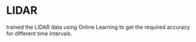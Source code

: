 # LIDAR
trained the LIDAR data using Online Learning to get the required accuracy for different time intervals.
